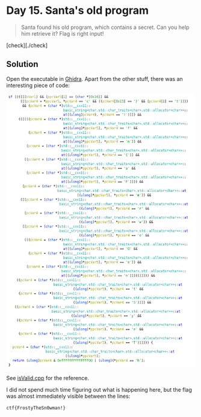 # Day 15. Santa's old program

> Santa found his old program, which contains a secret. Can you help him retrieve it? Flag is right input!

[check][./check]

## Solution

Open the executable in [Ghidra](https://ghidra-sre.org/). Apart from the other stuff, there was an interesting piece of code:

![ghidra.png](./ghidra.png)

See [isValid.cpp](./isValid.cpp) for the reference.

I did not spend much time figuring out what is happening here, but the flag was almost immediately visible between the lines:

```
ctf{FrostyTheSn0wman!}
```
